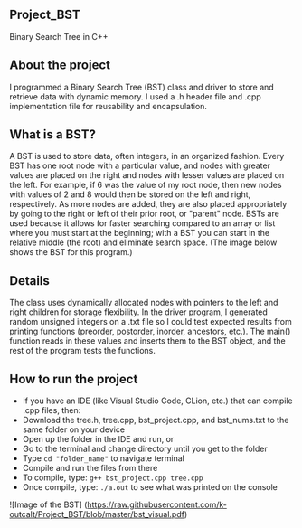 ## Project_BST
 Binary Search Tree in C++ 

About the project
-----------------
I programmed a Binary Search Tree (BST) class and driver to store and retrieve data with dynamic memory. I used a .h header file and .cpp implementation file for reusability and encapsulation. 

What is a BST?
--------------
A BST is used to store data, often integers, in an organized fashion. Every BST has one root node with a particular value, and nodes with greater values are placed on the right and nodes with lesser values are placed on the left. For example, if 6 was the value of my root node, then new nodes with values of 2 and 8 would then be stored on the left and right, respectively. As more nodes are added, they are also placed appropriately by going to the right or left of their prior root, or "parent" node. BSTs are used because it allows for faster searching compared to an array or list where you must start at the beginning; with a BST you can start in the relative middle (the root) and eliminate search space. (The image below shows the BST for this program.)

Details
-------
The class uses dynamically allocated nodes with pointers to the left and right children for storage flexibility. In the driver program, I generated random unsigned integers on a .txt file so I could test expected results from printing functions (preorder, postorder, inorder, ancestors, etc.). The main() function reads in these values and inserts them to the BST object, and the rest of the program tests the functions. 

How to run the project
----------------------
* If you have an IDE (like Visual Studio Code, CLion, etc.) that can compile .cpp files, then:
* Download the tree.h, tree.cpp, bst_project.cpp, and bst_nums.txt to the same folder on your device
* Open up the folder in the IDE and run, or
* Go to the terminal and change directory until you get to the folder 
 * Type `cd "folder_name"` to navigate terminal
* Compile and run the files from there
 * To compile, type: `g++ bst_project.cpp tree.cpp`
 * Once compile, type: `./a.out` to see what was printed on the console
 
 ![Image of the BST]
 (https://raw.githubusercontent.com/k-outcalt/Project_BST/blob/master/bst_visual.pdf)
 

